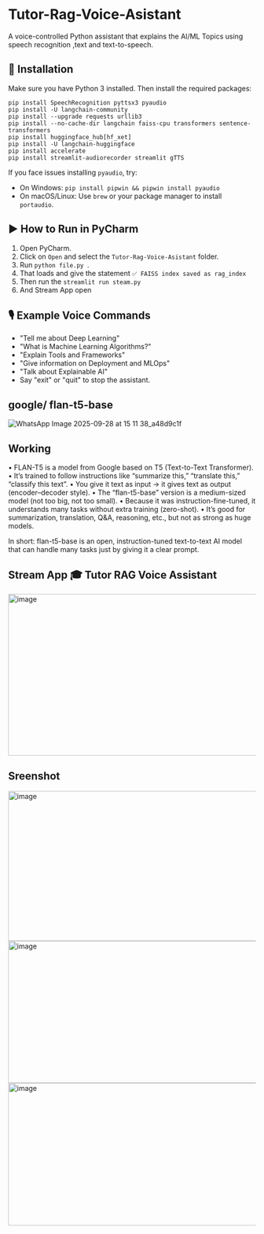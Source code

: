 # Tutor-Rag-Voice-Asistant

A voice-controlled Python assistant that explains the  AI/ML Topics using speech recognition ,text and text-to-speech.

## 🔧 Installation

Make sure you have Python 3 installed. Then install the required packages:

```
pip install SpeechRecognition pyttsx3 pyaudio
pip install -U langchain-community
pip install --upgrade requests urllib3
pip install --no-cache-dir langchain faiss-cpu transformers sentence-transformers
pip install huggingface_hub[hf_xet]
pip install -U langchain-huggingface
pip install accelerate
pip install streamlit-audiorecorder streamlit gTTS
```

If you face issues installing `pyaudio`, try:

- On Windows: `pip install pipwin && pipwin install pyaudio`
- On macOS/Linux: Use `brew` or your package manager to install `portaudio`.

## ▶️ How to Run in PyCharm

1. Open PyCharm.
2. Click on `Open` and select the `Tutor-Rag-Voice-Asistant` folder.
3. Run `python file.py `.
4. That loads and give the statement `✅ FAISS index saved as rag_index`
5. Then run the `streamlit run steam.py`
6. And Stream App open


## 🎙️ Example Voice Commands

- "Tell me about Deep Learning"
- "What is Machine Learning Algorithms?"
- "Explain Tools and Frameworks"
- "Give information on Deployment and MLOps"
- "Talk about Explainable AI"
- Say "exit" or "quit" to stop the assistant.

## google/ flan-t5-base

![WhatsApp Image 2025-09-28 at 15 11 38_a48d9c1f](https://github.com/user-attachments/assets/b3d21afa-e944-4d9e-baff-7a8730ba2ad8)

## Working
•	FLAN-T5 is a model from Google based on T5 (Text-to-Text Transformer).
•	It’s trained to follow instructions like “summarize this,” “translate this,” “classify this text”.
•	You give it text as input → it gives text as output (encoder–decoder style).
•	The “flan-t5-base” version is a medium-sized model (not too big, not too small).
•	Because it was instruction-fine-tuned, it understands many tasks without extra training (zero-shot).
•	It’s good for summarization, translation, Q&A, reasoning, etc., but not as strong as huge models.
 
 In short: flan-t5-base is an open, instruction-tuned text-to-text AI model that can handle many tasks just by giving it a clear prompt.



## Stream App 🎓 Tutor RAG Voice Assistant
<img width="874" height="329" alt="image" src="https://github.com/user-attachments/assets/8a2f67d0-4144-4f17-a21b-4b86d0b803c0" />

## Sreenshot

<img width="916" height="305" alt="image" src="https://github.com/user-attachments/assets/140b6b1b-d4c5-44e4-9e8c-78d090ea0761" />


<img width="908" height="289" alt="image" src="https://github.com/user-attachments/assets/6a12095a-a251-495a-8c79-2e50410b2df1" />


<img width="913" height="290" alt="image" src="https://github.com/user-attachments/assets/6ee0868f-5f9d-455b-83fe-8cf009caaa3c" />







